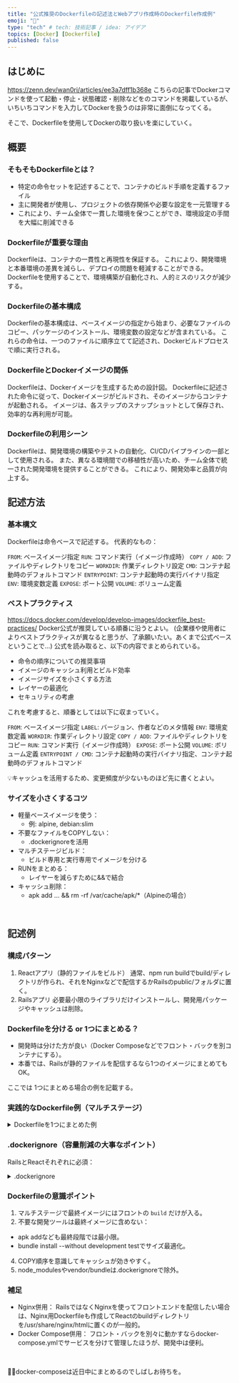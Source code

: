 ```yaml
---
title: "公式推奨のDockerfileの記述法とWebアプリ作成時のDockerfile作成例"
emoji: "🐳"
type: "tech" # tech: 技術記事 / idea: アイデア
topics: [Docker] [Dockerfile]
published: false
---
```

## はじめに
https://zenn.dev/wan0ri/articles/ee3a7dff1b368e
こちらの記事でDockerコマンドを使って起動・停止・状態確認・削除などをのコマンドを掲載しているが、いちいちコマンドを入力してDockerを扱うのは非常に面倒になってくる。

そこで、Dockerfileを使用してDockerの取り扱いを楽にしていく。
<br>
## 概要
### そもそもDockerfileとは？

- 特定の命令セットを記述することで、コンテナのビルド手順を定義するファイル
- 主に開発者が使用し、プロジェクトの依存関係や必要な設定を一元管理する
- これにより、チーム全体で一貫した環境を保つことができ、環境設定の手間を大幅に削減できる

### Dockerfileが重要な理由
Dockerfileは、コンテナの一貫性と再現性を保証する。
これにより、開発環境と本番環境の差異を減らし、デプロイの問題を軽減することができる。
Dockerfileを使用することで、環境構築が自動化され、人的ミスのリスクが減少する。

### Dockerfileの基本構成
Dockerfileの基本構成は、ベースイメージの指定から始まり、必要なファイルのコピー、パッケージのインストール、環境変数の設定などが含まれている。
これらの命令は、一つのファイルに順序立てて記述され、Dockerビルドプロセスで順に実行される。

### DockerfileとDockerイメージの関係
Dockerfileは、Dockerイメージを生成するための設計図。
Dockerfileに記述された命令に従って、Dockerイメージがビルドされ、そのイメージからコンテナが起動される。
イメージは、各ステップのスナップショットとして保存され、効率的な再利用が可能。

### Dockerfileの利用シーン
Dockerfileは、開発環境の構築やテストの自動化、CI/CDパイプラインの一部として使用される。
また、異なる環境間での移植性が高いため、チーム全体で統一された開発環境を提供することができる。
これにより、開発効率と品質が向上する。
<br>

## 記述方法
### 基本構文
Dockerfileは命令ベースで記述する。
代表的なもの：

`FROM`: ベースイメージ指定
`RUN`: コマンド実行（イメージ作成時）
`COPY / ADD`: ファイルやディレクトリをコピー
`WORKDIR`: 作業ディレクトリ設定
`CMD`: コンテナ起動時のデフォルトコマンド
`ENTRYPOINT`: コンテナ起動時の実行バイナリ指定
`ENV`: 環境変数定義
`EXPOSE`: ポート公開
`VOLUME`: ボリューム定義

### ベストプラクティス
https://docs.docker.com/develop/develop-images/dockerfile_best-practices/
Docker公式が推奨している順番に沿うとよい。
(企業様や使用者によりベストプラクティスが異なると思うが、了承願いたい。あくまで公式ベースということで…)
公式を読み取ると、以下の内容でまとめられている。
- 命令の順序についての推奨事項
- イメージのキャッシュ利用とビルド効率
- イメージサイズを小さくする方法
- レイヤーの最適化
- セキュリティの考慮

これを考慮すると、順番としては以下に収まっていく。

`FROM`: ベースイメージ指定
`LABEL`: バージョン、作者などのメタ情報
`ENV`: 環境変数定義
`WORKDIR`: 作業ディレクトリ設定
`COPY / ADD`: ファイルやディレクトリをコピー
`RUN`: コマンド実行（イメージ作成時）
`EXPOSE`: ポート公開
`VOLUME`: ボリューム定義
`ENTRYPOINT / CMD`: コンテナ起動時の実行バイナリ指定、コンテナ起動時のデフォルトコマンド

💡キャッシュを活用するため、変更頻度が少ないものほど先に書くとよい。

### サイズを小さくするコツ
- 軽量ベースイメージを使う：
  - 例: alpine, debian:slim
- 不要なファイルをCOPYしない：
  - .dockerignoreを活用
- マルチステージビルド：
  - ビルド専用と実行専用でイメージを分ける
- RUNをまとめる：
  - レイヤーを減らすために&&で結合
- キャッシュ削除：
  - apk add ... && rm -rf /var/cache/apk/*（Alpineの場合）

<br>

## 記述例
### 構成パターン
1. Reactアプリ（静的ファイルをビルド）
通常、npm run buildでbuild/ディレクトリが作られ、それをNginxなどで配信するかRailsのpublic/フォルダに置く。
2. Railsアプリ
必要最小限のライブラリだけインストールし、開発用パッケージやキャッシュは削除。

### Dockerfileを分ける or 1つにまとめる？
- 開発時は分けた方が良い（Docker Composeなどでフロント・バックを別コンテナにする）。
- 本番では、Railsが静的ファイルを配信するなら1つのイメージにまとめてもOK。

ここでは 1つにまとめる場合の例を記載する。

### 実践的なDockerfile例（マルチステージ）

<details><summary>Dockerfileを1つにまとめた例</summary>

```
# ===== フロントエンドビルドステージ =====
FROM node:20-alpine AS frontend-build

WORKDIR /app/frontend

# package.jsonだけ先にCOPYしてキャッシュ活用
COPY frontend/package*.json ./

RUN npm ci

COPY frontend/ ./

RUN npm run build


# ===== バックエンドビルドステージ =====
FROM ruby:3.2-alpine AS backend-build

# OSパッケージインストール（例: PostgreSQL対応の場合）
RUN apk add --no-cache build-base postgresql-dev nodejs yarn

WORKDIR /app

# Gemfileだけ先にCOPYしてキャッシュ活用
COPY backend/Gemfile backend/Gemfile.lock ./

# bundle install（--without development testで容量削減）
RUN bundle install --without development test

# アプリケーション全体をCOPY
COPY backend/ ./

# ===== 本番実行ステージ =====
FROM ruby:3.2-alpine

# OSパッケージ（最小限）
RUN apk add --no-cache postgresql-client

WORKDIR /app

# バンドル済みgemsをCOPY
COPY --from=backend-build /usr/local/bundle /usr/local/bundle

# アプリをCOPY
COPY --from=backend-build /app /app

# フロントエンドビルド成果物をpublic/に配置
COPY --from=frontend-build /app/frontend/build /app/public

# 環境変数やポート
ENV RAILS_ENV=production
EXPOSE 3000

CMD ["rails", "server", "-b", "0.0.0.0"]

```
</details>

### .dockerignore（容量削減の大事なポイント）
RailsとReactそれぞれに必須：

<details><summary>.dockerignore</summary>

```
# 共通
node_modules
log
tmp
.git
.dockerignore

# Rails特有
vendor/bundle
coverage
public/assets
public/packs

# React特有
build
```
</details>

### Dockerfileの意識ポイント

1. マルチステージで最終イメージにはフロントの `build` だけが入る。
2. 不要な開発ツールは最終イメージに含めない：
  - apk addなども最終段階では最小限。
  - bundle install --without development testでサイズ最適化。
4. COPY順序を意識してキャッシュが効きやすく。
5. node_modulesやvendor/bundleは.dockerignoreで除外。

### 補足
- Nginx併用：
RailsではなくNginxを使ってフロントエンドを配信したい場合は、Nginx用Dockerfileも作成してReactのbuildディレクトリを/usr/share/nginx/htmlに置くのが一般的。
- Docker Compose併用：
フロント・バックを別々に動かすならdocker-compose.ymlでサービスを分けて管理したほうが、開発中は便利。

<br>

👷‍♂️docker-composeは近日中にまとめるのでしばしお待ちを。
